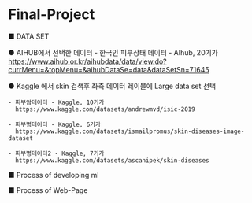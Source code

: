 # Final-Project

■ DATA SET 

  ● AIHUB에서 선택한 데이터
    - 한국인 피부상태 데이터 - AIhub, 20기가
      https://www.aihub.or.kr/aihubdata/data/view.do?currMenu=&topMenu=&aihubDataSe=data&dataSetSn=71645


  ● Kaggle 에서 skin 검색후 좌측 데이터 레이블에 Large data set 선택
  
    - 피부암데이터 - Kaggle, 10기가
      https://www.kaggle.com/datasets/andrewmvd/isic-2019
  
    - 피부병데이터 - Kaggle, 6기가
      https://www.kaggle.com/datasets/ismailpromus/skin-diseases-image-dataset
  
    - 피부병데이터2 - Kaggle, 7기가
      https://www.kaggle.com/datasets/ascanipek/skin-diseases

■ Process of developing ml

■ Process of Web-Page

